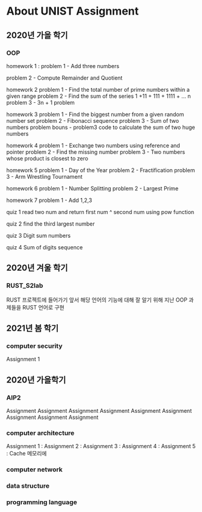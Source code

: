 # About UNIST Assignment

## 2020년 가을 학기
### OOP
homework 1 :
  problem 1 - Add three numbers
  
  problem 2 - Compute Remainder and Quotient
  
homework 2
  problem 1 - Find the total number of prime numbers within a given range
  problem 2 - Find the sum of the series 1 +11 + 111 + 1111 + ... n
  problem 3 - 3n + 1 problem
  
homework 3
  problem 1 - Find the biggest number from a given random number set
  problem 2 - Fibonacci sequence
  problem 3 - Sum of two numbers
  problem bouns - problem3 code to calculate the sum of two huge numbers
  
homework 4
  problem 1 - Exchange two numbers using reference and pointer
  problem 2 - Find the missing number
  problem 3 - Two numbers whose product is closest to zero
  
homework 5 
  problem 1 - Day of the Year
  problem 2 - Fractification 
  problem 3 - Arm Wrestling Tournament
  
homework 6
  problem 1 - Number Splitting
  problem 2 - Largest Prime

homework 7
  problem 1 - Add 1,2,3

quiz 1
  read two num and return first num ^ second num using pow function
  
quiz 2
  find the third largest number

quiz 3
  Digit sum numbers

quiz 4
  Sum of digits sequence

## 2020년 겨울 학기
### RUST_S2lab
RUST 프로젝트에 들어가기 앞서 해당 언어의 기능에 대해 잘 알기 위해 지난 OOP 과제들을 RUST 언어로 구현

## 2021년 봄 학기
### computer security
Assignment 1

## 2020년 가을학기
### AIP2
Assignment
Assignment
Assignment
Assignment
Assignment
Assignment
Assignment
Assignment
Assignment


### computer architecture
Assignment 1 : 
Assignment 2 :
Assignment 3 :
Assignment 4 :
Assignment 5 : Cache 메모리에 


### computer network

### data structure

### programming language
